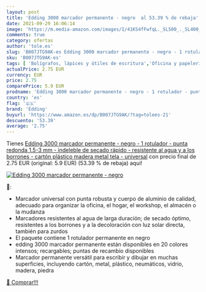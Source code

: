 ```yaml
---
layout: post
title: 'Edding 3000 marcador permanente - negro  al 53.39 % de rebaja'
date: 2021-09-29 16:06:14
image: 'https://m.media-amazon.com/images/I/41KS4fFwfqL._SL500_._SL400_.jpg'
comments: true
category: ofertas
author: 'tole.es'
slug: 'B007JTG9AK-es Edding 3000 marcador permanente - negro - 1 rotulador -...'
sku: 'B007JTG9AK-es'
tags: [ 'Bolígrafos, lápices y útiles de escritura','Oficina y papelería','Rotuladores permanentes','Rotuladores y subrayadores','edding','rotulador', ]
actualPrice: 2.75 EUR
currency: EUR
price: 2.75
comparePrice: 5.9 EUR
prodname: 'Edding 3000 marcador permanente - negro - 1 rotulador - punta redonda 1.5-3 mm - indeleble de secado rápido - resistente al agua y a los borrones - cartón  plástico  madera  metal  tela - universal'
country: 'es'
flag: '🇪🇸'
brand: 'Edding'
buyurl: 'https://www.amazon.es/dp/B007JTG9AK/?tag=tolees-21'
descuento: '53.39'
average: '2.75'
---
```


Tienes [Edding 3000 marcador permanente - negro - 1 rotulador - punta redonda 1.5-3 mm - indeleble de secado rápido - resistente al agua y a los borrones - cartón  plástico  madera  metal  tela - universal](https://www.amazon.es/dp/B007JTG9AK/?tag=tolees-21) con precio final de  2.75 EUR (original: 5.9 EUR) (53.39 %  de rebaja) aqui!

[![Edding 3000 marcador permanente - negro ](https://m.media-amazon.com/images/I/41KS4fFwfqL._SL500_._SL400_.jpg)](https://www.amazon.es/dp/B007JTG9AK/?tag=tolees-21)

🔎:

- Marcador universal con punta robusta y cuerpo de aluminio de calidad, adecuado para organizar la oficina, el hogar, el workshop, el almacén o la mudanza
- Marcadores resistentes al agua de larga duración; de secado óptimo, resistentes a los borrones y a la decoloración con luz solar directa, también para zurdos
- El paquete contiene 1 rotulador permanente en negro
- edding 3000 marcador permanente están disponibles en 20 colores intensos; recargables; puntas de recambio disponibles
- Marcador permanente versátil para escribir y dibujar en muchas superficies, incluyendo cartón, metal, plástico, neumáticos, vidrio, madera, piedra

[🛒 Comprar!!!](https://www.amazon.es/dp/B007JTG9AK/?tag=tolees-21)
